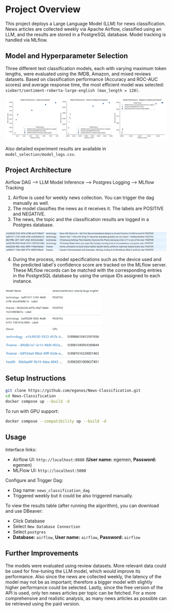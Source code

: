 # Project Overview
This project deploys a Large Language Model (LLM) for news classification. News articles are collected weekly via Apache Airflow, classified using an LLM, and the results are stored in a PostgreSQL database. Model tracking is handled via MLflow.

## Model and Hyperparameter Selection
Three different text classification models, each with varying maximum token lengths, were evaluated using the IMDB, Amazon, and mixed reviews datasets. Based on classification performance (Accuracy and ROC-AUC scores) and average response time, the most efficient model was selected: `siebert/sentiment-roberta-large-english (max_length = 128)`.


<img src="images/model_performances.png" alt="Model Performances" width="800">

Also detailed experiment results are available in `model_selection/model_logs.csv`.

## Project Architecture
Airflow DAG --> LLM Model Inference --> Postgres Logging --> MLflow Tracking

1. Airflow is used for weekly news collection. You can trigger the dag manually as well.
2. The model classifies the news as it receives it. The labels are POSITIVE and NEGATIVE.
3. The news, the topic and the classification results are logged in a Postgres database.

<img src="images/postgres_table.png" alt="Database" width="800">

4. During the process, model specifications such as the device used and the predicted label's confidence score are tracked on the MLflow server. These MLflow records can be matched with the corresponding entries in the PostgreSQL database by using the unique IDs assigned to each instance.

<img src="images/mlflow_table1.png" alt="MLFlow1" width="300">

<img src="images/mlflow_table2.png" alt="MLFlow2" width="300">

## Setup Instructions

```bash
git clone https://github.com/egonos/News-Classification.git
cd News-Classification
docker compose up --build -d
```
To run with GPU support:

```bash
docker compose --compatibility up --build -d
```

## Usage

Interface links:

* Airflow UI: `http://localhost:8080` (**User name:** egemen, **Password:** egemen)
* MLFlow UI: `http://localhost:5000`

Configure and Trigger Dag:

* Dag name: `news_classification_dag`
* Triggered weekly but it could be also triggered manually.

To view the results table (after running the algorithm), you can download and use DBeaver:

* Click Database
* Select `New Database Connection`
* Select `postgres`
* **Database:** `airflow`, **User name:** `airflow`, **Password:** `airflow`


## Further Improvements
The models were evaluated using review datasets. More relevant data could be used for fine-tuning the LLM model, which would improve its performance. Also since the news are collected weekly, the latency of the model may not be as important; therefore a bigger model with slightly higher performance could be selected. Lastly, since the free version of the API is used, only ten news articles per topic can be fetched. For a more comprehensive and realistic analysis, as many news articles as possible can be retrieved using the paid version.
